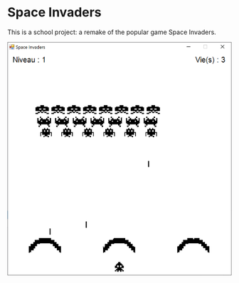 # Space Invaders
This is a school project: a remake of the popular game Space Invaders.

![screenshot](screenshot.PNG)
